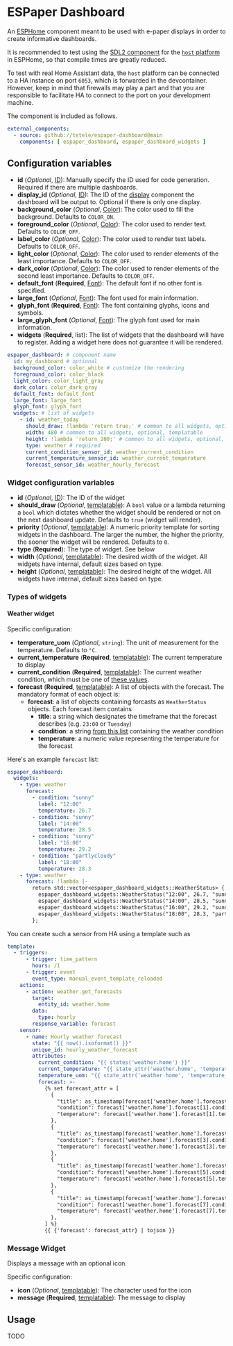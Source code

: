 # ESPaper Dashboard

An [ESPHome](http://esphome.io) component meant to be used with e-paper displays in order to create informative dashboards.

It is recommended to test using the [SDL2 component](https://esphome.io/components/display/sdl/#sdl) for the [`host` platform](https://esphome.io/components/host/) in ESPHome, so that compile times are greatly reduced.

To test with real Home Assistant data, the `host` platform can be connected to a HA instance on port `6053`, which is forwarded in the devcontainer. However, keep in mind that firewalls may play a part and that you are responsible to facilitate HA to connect to the port on your development machine.

The component is included as follows.

```yaml
external_components:
  - source: github://tetele/espaper-dashboard@main
    components: [ espaper_dashboard, espaper_dashboard_widgets ]
```

## Configuration variables

- **id** (*Optional*, [ID](https://www.esphome.io/guides/configuration-types#config-id)): Manually specify the ID used for code generation. Required if there are multiple dashboards.
- **display_id** (*Optional*, [ID](https://www.esphome.io/guides/configuration-types#config-id)): The ID of the [display](https://www.esphome.io/components/display) component the dashboard will be output to. Optional if there is only one display.
- **background_color** (*Optional*, [Color](https://www.esphome.io/components/display/#color)): The color used to fill the background. Defaults to `COLOR_ON`.
- **foreground_color** (*Optional*, [Color](https://www.esphome.io/components/display/#color)): The color used to render text. Defaults to `COLOR_OFF`.
- **label_color** (*Optional*, [Color](https://www.esphome.io/components/display/#color)): The color used to render text labels. Defaults to `COLOR_OFF`.
- **light_color** (*Optional*, [Color](https://www.esphome.io/components/display/#color)): The color used to render elements of the least importance. Defaults to `COLOR_OFF`.
- **dark_color** (*Optional*, [Color](https://www.esphome.io/components/display/#color)): The color used to render elements of the second least importance. Defaults to `COLOR_OFF`.
- **default_font** (**Required**, [Font](https://www.esphome.io/components/font/)): The default font if no other font is specified.
- **large_font** (*Optional*, [Font](https://www.esphome.io/components/font/)): The font used for main information.
- **glyph_font** (**Required**, [Font](https://www.esphome.io/components/font/)): The font containing glyphs, icons and symbols.
- **large_glyph_font** (*Optional*, [Font](https://www.esphome.io/components/font/)): The glyph font used for main information.
- **widgets** (**Required**, list): The list of widgets that the dashboard will have to register. Adding a widget here does not guarantee it will be rendered.

```yaml
espaper_dashboard: # component name
  id: my_dashboard # optional
  background_color: color_white # customize the rendering
  foreground_color: color_black
  light_color: color_light_gray
  dark_color: color_dark_gray
  default_font: default_font
  large_font: large_font
  glyph_font: glyph_font
  widgets: # list of widgets
    - id: weather_today
      should_draw: !lambda 'return true;' # common to all widgets, optional, defaults to true
      width: 480 # common to all widgets, optional, templatable
      height: !lambda 'return 200;' # common to all widgets, optional, templatable
      type: weather # required
      current_condition_sensor_id: weather_current_condition
      current_temperature_sensor_id: weather_current_temperature
      forecast_sensor_id: weather_hourly_forecast
```

### Widget configuration variables

- **id** (*Optional*, [ID](https://www.esphome.io/guides/configuration-types#config-id)): The ID of the widget
- **should_draw** (*Optional*, [templatable](https://esphome.io/automations/templates#config-templatable)): A `bool` value or a lambda returning a `bool` which dictates whether the widget should be rendered or not on the next dashboard update. Defaults to `true` (widget will render).
- **priority** (*Optional*, [templatable](https://esphome.io/automations/templates#config-templatable)): A numeric priority template for sorting widgets in the dashboard. The larger the number, the higher the priority, the sooner the widget will be rendered. Defaults to `0`.
- **type** (**Required**): The type of widget. See below
- **width** (*Optional*, [templatable](https://esphome.io/automations/templates#config-templatable)): The desired width of the widget. All widgets have internal, default sizes based on type.
- **height** (*Optional*, [templatable](https://esphome.io/automations/templates#config-templatable)): The desired height of the widget. All widgets have internal, default sizes based on type.

### Types of widgets

#### Weather widget

Specific configuration:

- **temperature_uom** (*Optional*, `string`): The unit of measurement for the temperature. Defaults to `°C`.
- **current_temperature** (**Required**, [templatable](https://esphome.io/automations/templates#config-templatable)): The current temperature to display
- **current_condition** (**Required**, [templatable](https://esphome.io/automations/templates#config-templatable)): The current weather condition, which must be one of [these values](https://developers.home-assistant.io/docs/core/entity/weather#recommended-values-for-state-and-condition).
- **forecast** (**Required**, [templatable](https://esphome.io/automations/templates#config-templatable)): A list of objects with the forecast. The mandatory format of each object is:
  - **forecast**: a list of objects containing forcasts as `WeatherStatus` objects. Each forecast item contains
    - **title**: a string which designates the timeframe that the forecast describes (e.g. `23:00` or `Tuesday`)
    - **condition**: a string [from this list](https://developers.home-assistant.io/docs/core/entity/weather#recommended-values-for-state-and-condition) containing the weather condition
    - **temperature**: a numeric value representing the temperature for the forecast

Here's an example `forecast` list:

```yaml
espaper_dashboard:
  widgets:
    - type: weather
      forecast:
        - condition: "sunny"
          label: "12:00"
          temperature: 26.7
        - condition: "sunny"
          label: "14:00"
          temperature: 28.5
        - condition: "sunny"
          label: "16:00"
          temperature: 29.2
        - condition: "partlycloudy"
          label: "18:00"
          temperature: 28.3
    - type: weather
      forecast: !lambda |-
        return std::vector<espaper_dashboard_widgets::WeatherStatus> {
          espaper_dashboard_widgets::WeatherStatus("12:00", 26.7, "sunny"),
          espaper_dashboard_widgets::WeatherStatus("14:00", 28.5, "sunny"),
          espaper_dashboard_widgets::WeatherStatus("16:00", 29.2, "sunny"),
          espaper_dashboard_widgets::WeatherStatus("18:00", 28.3, "partlycloudy")
        };
```

You can create such a sensor from HA using a template such as

```yaml
template:
  - triggers:
      - trigger: time_pattern
        hours: /1
      - trigger: event
        event_type: manual_event_template_reloaded
    actions:
      - action: weather.get_forecasts
        target:
          entity_id: weather.home
        data:
          type: hourly
        response_variable: forecast
    sensor:
      - name: Hourly weather forecast
        state: "{{ now().isoformat() }}"
        unique_id: hourly_weather_forecast
        attributes:
          current_condition: "{{ states('weather.home') }}"
          current_temperature: "{{ state_attr('weather.home', 'temperature') }}"
          temperature_uom: "{{ state_attr('weather.home', 'temperature_unit') }}"
          forecast: >-
            {% set forecast_attr = [
              {
                "title": as_timestamp(forecast['weather.home'].forecast[1].datetime) | timestamp_custom("%H:00"),
                "condition": forecast['weather.home'].forecast[1].condition,
                "temperature": forecast['weather.home'].forecast[1].temperature,
              },
              {
                "title": as_timestamp(forecast['weather.home'].forecast[3].datetime) | timestamp_custom("%H:00"),
                "condition": forecast['weather.home'].forecast[3].condition,
                "temperature": forecast['weather.home'].forecast[3].temperature,
              },
              {
                "title": as_timestamp(forecast['weather.home'].forecast[5].datetime) | timestamp_custom("%H:00"),
                "condition": forecast['weather.home'].forecast[5].condition,
                "temperature": forecast['weather.home'].forecast[5].temperature,
              },
              {
                "title": as_timestamp(forecast['weather.home'].forecast[7].datetime) | timestamp_custom("%H:00"),
                "condition": forecast['weather.home'].forecast[7].condition,
                "temperature": forecast['weather.home'].forecast[7].temperature,
              },
            ] %}
            {{ {'forecast': forecast_attr} | tojson }}
```

### Message Widget

Displays a message with an optional icon.

Specific configuration:

- **icon** (*Optional*, [templatable](https://esphome.io/automations/templates#config-templatable)): The character used for the icon
- **message** (**Required**, [templatable](https://esphome.io/automations/templates#config-templatable)): The message to display


## Usage

TODO
